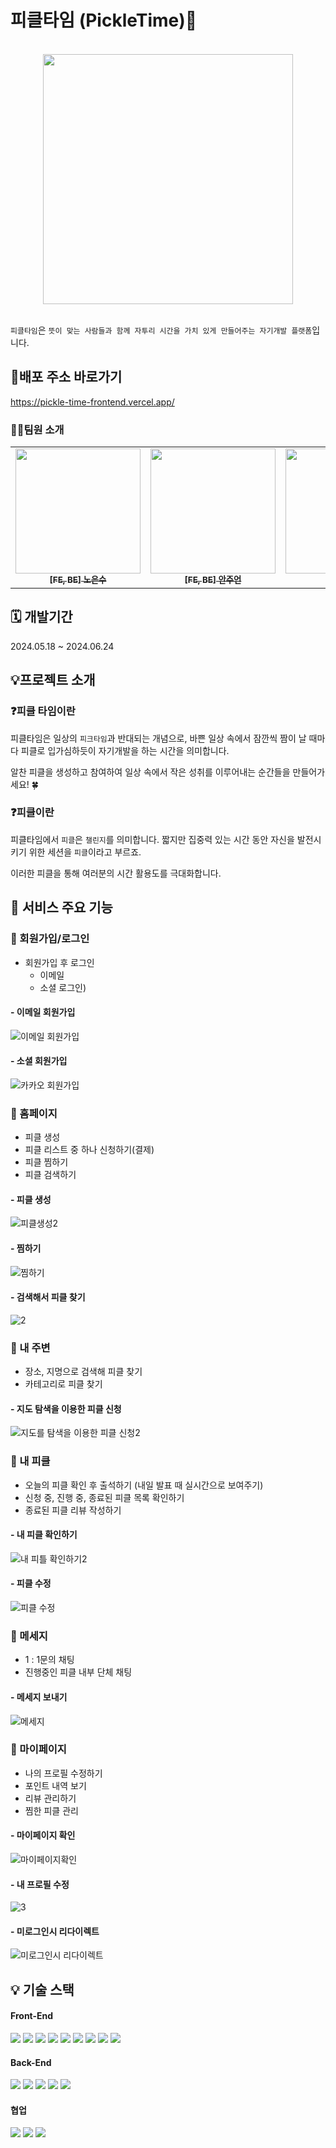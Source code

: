 # 피클타임 (PickleTime)🥒

<div align="center">
<br/>
<img width="400px" src="https://github.com/Splint-Final-Project/Pickle-Time-Frontend/assets/76935187/a40280be-50a1-4abc-be62-60c85373c1ec" />
<br/>
<br/>
</div>

`피클타임`은 `뜻이 맞는 사람들과 함께 자투리 시간을 가치 있게 만들어주는 자기개발 플랫폼`입니다.

## 🚩배포 주소 바로가기 

https://pickle-time-frontend.vercel.app/

### 🧑‍💻팀원 소개

<table align="center">
  <tbody>
    <tr>
      <td align="center"><a href="https://github.com/whai2">
      <img style="width: 200px;"src="https://cdn.011st.com/11dims/resize/600x600/quality/75/11src/product/5617982918/B.jpg?852000000" alt=""/><br />
      <sub><b>[FE, BE] 노은수</b></sub></a><br /></td>
      <td align="center"><a href="https://github.com/vinoankr">
      <img style="width: 200px;" src="https://github.com/Splint-Final-Project/Pickle-Time-Frontend/assets/76935187/3e7944b2-5191-499b-a9fa-ce624d1738b8" alt=""/><br />
      <sub><b>[FE, BE] 안주언</b></sub></a><br /></td>
      <td align="center"><a href="https://github.com/sihyonn">
      <img style="width: 200px;" src="https://github.com/Splint-Final-Project/Pickle-Time-Frontend/assets/76935187/11456898-b2b0-4e0b-baf6-29495cf49116" alt=""/><br />
      <sub><b>[FE] 김시현</b></sub></a><br /></td>
      <td align="center"><a href="https://github.com/juniorcoma">
      <img style="width: 200px;" src="https://github.com/Splint-Final-Project/Pickle-Time-Frontend/assets/76935187/807b2f1f-456e-41cd-8a12-ac11b25ef979" alt=""/><br />
      <sub><b>[FE] 박현우</b></sub></a><br /></td>
      <td align="center"><a href="https://github.com/minjo0n61">
      <img style="width: 200px;" src="https://github.com/Splint-Final-Project/Pickle-Time-Frontend/assets/76935187/6ad9bcc0-e7f4-4ac5-a5d1-53bdfb773113" alt=""/><br />
      <sub><b>[FE] 최민준</b></sub></a><br /></td>
    </tr>
  </tbody>
</table>





## 🗓️ 개발기간

2024.05.18 ~ 2024.06.24

## 💡프로젝트 소개

### ❓피클 타임이란

피클타임은 일상의 `피크타임`과 반대되는 개념으로, 바쁜 일상 속에서 잠깐씩 짬이 날 때마다 피클로 입가심하듯이 자기개발을 하는 시간을 의미합니다. 

알찬 피클을 생성하고 참여하여 일상 속에서 작은 성취를 이루어내는 순간들을 만들어가세요! 🍀

### ❓피클이란

피클타임에서 `피클`은 `챌린지`를 의미합니다. 짧지만 집중력 있는 시간 동안 자신을 발전시키기 위한 세션을 `피클`이라고 부르죠.

이러한 피클을 통해 여러분의 시간 활용도를 극대화합니다.

## 👀 서비스 주요 기능

### 🔔 회원가입/로그인
  - 회원가입 후 로그인
    - 이메일
    - 소셜 로그인)
#### - 이메일 회원가입

![이메일 회원가입](https://github.com/Splint-Final-Project/Pickle-Time-Frontend/assets/76935187/bb753c17-6f0a-449f-8bc6-44b7b3a667fb)

#### - 소셜 회원가입

![카카오 회원가입](https://github.com/Splint-Final-Project/Pickle-Time-Frontend/assets/76935187/4f6c829a-9937-4331-a568-9f8f3a03f223)



### 🔔 홈페이지
  - 피클 생성
  - 피클 리스트 중 하나 신청하기(결제)
  - 피클 찜하기
  - 피클 검색하기
#### - 피클 생성

![피클생성2](https://github.com/Splint-Final-Project/Pickle-Time-Frontend/assets/76935187/46ec11b9-5941-4e7d-9600-242ce2776bf3)

#### - 찜하기

![찜하기](https://github.com/Splint-Final-Project/Pickle-Time-Frontend/assets/76935187/23d4ad9d-6f30-4ac8-82ed-b68a9c703cd6)

#### - 검색해서 피클 찾기
  
![2](https://github.com/Splint-Final-Project/Pickle-Time-Frontend/assets/76935187/8feef912-c942-411e-8c08-7d7ed480fa7a)



### 🔔 내 주변
  - 장소, 지명으로 검색해 피클 찾기
  - 카테고리로 피클 찾기
#### - 지도 탐색을 이용한 피클 신청

![지도를 탐색을 이용한 피클 신청2](https://github.com/Splint-Final-Project/Pickle-Time-Frontend/assets/76935187/2f9d2bfa-1adc-4f7e-ad1d-532a534cfd94)



### 🔔 내 피클
  - 오늘의 피클 확인 후 출석하기 (내일 발표 때 실시간으로 보여주기)
  - 신청 중, 진행 중, 종료된 피클 목록 확인하기
  - 종료된 피클 리뷰 작성하기
#### - 내 피클 확인하기

![내 피틀 확인하기2](https://github.com/Splint-Final-Project/Pickle-Time-Frontend/assets/76935187/49170a7e-ca5a-4ee7-982c-06389311759d)

#### - 피클 수정

![피클 수정](https://github.com/Splint-Final-Project/Pickle-Time-Frontend/assets/76935187/5de96615-446e-4513-a448-7c03b812e8aa)



### 🔔 메세지
  - 1 : 1문의 채팅
  - 진행중인 피클 내부 단체 채팅
#### - 메세지 보내기

![메세지](https://github.com/Splint-Final-Project/Pickle-Time-Frontend/assets/76935187/cf376c51-e39b-49f3-8385-1e67546a088d)



### 🔔 마이페이지
  - 나의 프로필 수정하기
  - 포인트 내역 보기
  - 리뷰 관리하기
  - 찜한 피클 관리
#### - 마이페이지 확인

![마이페이지확인](https://github.com/Splint-Final-Project/Pickle-Time-Frontend/assets/76935187/90f6d860-ee3d-4f12-aa3c-11065f31d829)

#### - 내 프로필 수정

![3](https://github.com/Splint-Final-Project/Pickle-Time-Frontend/assets/76935187/3c26b313-031b-4492-85e8-bf3b47bb4e1d)

#### - 미로그인시 리다이렉트

![미로그인시 리다이렉트](https://github.com/Splint-Final-Project/Pickle-Time-Frontend/assets/76935187/7db12c08-b627-4e8d-9d54-ff319e7a085d)







## 💡 기술 스택

#### Front-End

<div style="margin: ; text-align: left;">
  <img src="https://img.shields.io/badge/React-61DAFB?style=for-the-badge&logo=React&logoColor=white">
  <img src="https://img.shields.io/badge/Typescript-3178C6?style=for-the-badge&logo=Typescript&logoColor=white">
  <img src="https://img.shields.io/badge/ReactQuery-FF4154?style=for-the-badge&logo=ReactQuery&logoColor=white">
  <img src="https://img.shields.io/badge/Zustand-82612C?style=for-the-badge&logo=Zustand&logoColor=white">
  <img src="https://img.shields.io/badge/HTML5-E34F26?style=for-the-badge&logo=HTML5&logoColor=white">
  <img src="https://img.shields.io/badge/KaKao Map-FFCD00?style=for-the-badge&logo=Kakao&logoColor=white">
  <img src="https://img.shields.io/badge/Emoition-DB7093?style=for-the-badge&logo=Emotions&logoColor=white">
  <img src="https://img.shields.io/badge/Eslint-4B32C3?style=for-the-badge&logo=Eslint&logoColor=white">
  <img src="https://img.shields.io/badge/Prettier-F7B93E?style=for-the-badge&logo=Prettier&logoColor=white">
 </div>

#### Back-End

<div style="margin: ; text-align: left;">
  <img src="https://img.shields.io/badge/Express-000000?style=for-the-badge&logo=Express&logoColor=white">
  <img src="https://img.shields.io/badge/MongoDB-47A248?style=for-the-badge&logo=MongoDB&logoColor=white">
  <img src="https://img.shields.io/badge/LangChain-1C3C3C?style=for-the-badge&logo=LangChain&logoColor=white">
  <img src="https://img.shields.io/badge/OpenAI-412991?style=for-the-badge&logo=OpenAI&logoColor=white">
  <img src="https://img.shields.io/badge/Socket.IO-010101?style=for-the-badge&logo=Socket.IO&logoColor=white">
 </div>

#### 협업

 <div style="margin: ; text-align: left;"> 
   <img src="https://img.shields.io/badge/Git-F05032?style=for-the-badge&logo=Git&logoColor=white">
   <img src="https://img.shields.io/badge/Github-181717?style=for-the-badge&logo=Github&logoColor=white">
   <img src="https://img.shields.io/badge/Notion-000000?style=for-the-badge&logo=Notion&logoColor=white">
</div>
